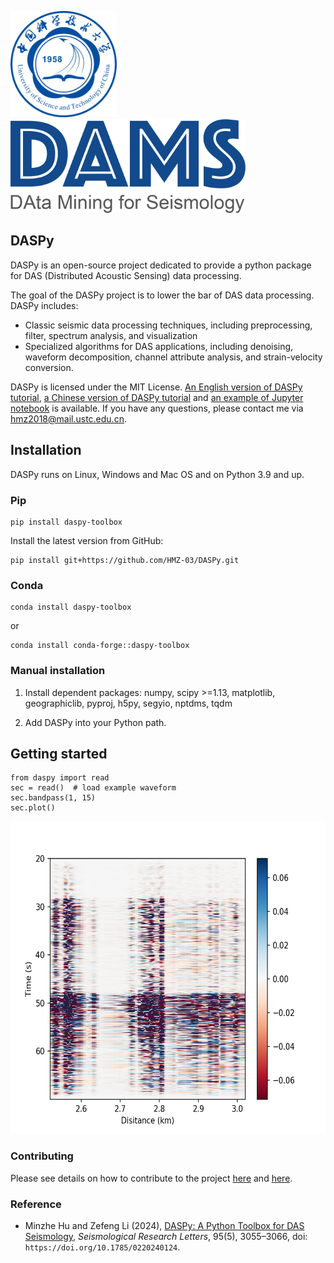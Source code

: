 <img src="./website/USTC.svg" height="170" />&emsp;<img src="./website/DAMS.png" height="150" />


## DASPy

DASPy is an open-source project dedicated to provide a python package for DAS (Distributed Acoustic Sensing) data processing.

The goal of the DASPy project is to lower the bar of DAS data processing. DASPy includes:
* Classic seismic data processing techniques, including preprocessing, filter, spectrum analysis, and visualization
* Specialized algorithms for DAS applications, including denoising, waveform decomposition, channel attribute analysis, and strain-velocity conversion. 

DASPy is licensed under the MIT License. [An English version of DASPy tutorial](https://daspy-tutorial.readthedocs.io/en/latest/), [a Chinese version of DASPy tutorial](https://daspy-tutorial-cn.readthedocs.io/zh-cn/latest/) and [an example of Jupyter notebook](document/example.ipynb) is available. If you have any questions, please contact me via <hmz2018@mail.ustc.edu.cn>.

## Installation
DASPy runs on Linux, Windows and Mac OS and on Python 3.9 and up.

### Pip
```
pip install daspy-toolbox
```

Install the latest version from GitHub:

```
pip install git+https://github.com/HMZ-03/DASPy.git
```

### Conda

```
conda install daspy-toolbox
```

or

```
conda install conda-forge::daspy-toolbox
```

### Manual installation
1. Install dependent packages: numpy, scipy >=1.13, matplotlib, geographiclib, pyproj, h5py, segyio, nptdms, tqdm

2. Add DASPy into your Python path.

## Getting started
```
from daspy import read
sec = read()  # load example waveform
sec.bandpass(1, 15)
sec.plot()
```
<img src="./website/waveform.png" height="500" />

### Contributing

Please see details on how to contribute to the project [here](CONTRIBUTING.md) and [here](CodingStyleGuide.md).

### Reference

  * Minzhe Hu and Zefeng Li (2024), [DASPy: A Python Toolbox for DAS Seismology](https://pubs.geoscienceworld.org/ssa/srl/article/95/5/3055/645865/DASPy-A-Python-Toolbox-for-DAS-Seismology), *Seismological Research Letters*, 95(5), 3055–3066, doi: `https://doi.org/10.1785/0220240124`.
